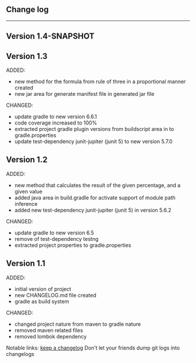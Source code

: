 ## Change log
----------------------

Version 1.4-SNAPSHOT
-------------

Version 1.3
-------------

ADDED: 

- new method for the formula from rule of three in a proportional manner created
- new jar area for generate manifest file in generated jar file

CHANGED:

- update gradle to new version 6.6.1
- code coverage increased to 100%
- extracted project gradle plugin versions from buildscript area in to gradle.properties
- update test-dependency junit-jupiter (junit 5) to new version 5.7.0

Version 1.2
-------------

ADDED: 

- new method that calculates the result of the given percentage, and a given value 
- added java area in build.gradle for activate support of module path inference
- added new test-dependency junit-jupiter (junit 5) in version 5.6.2

CHANGED:

- update gradle to new version 6.5
- remove of test-dependency testng 
- extracted project properties to gradle.properties

Version 1.1
-------------

ADDED: 

- initial version of project
- new CHANGELOG.md file created
- gradle as build system

CHANGED:

- changed project nature from maven to gradle nature
- removed maven related files
- removed lombok dependency

Notable links:
[keep a changelog](http://keepachangelog.com/en/1.0.0/) Don’t let your friends dump git logs into changelogs
